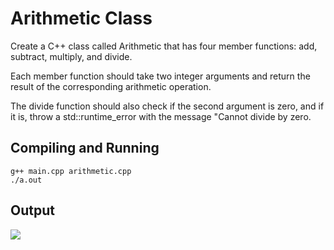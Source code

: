 # Arithmetic Class


Create a C++ class called Arithmetic that has four member functions: add, subtract, multiply, and divide. 

Each member function should take two integer arguments and return the result of the corresponding arithmetic operation.    

The divide function should also check if the second argument is zero, and if it is, throw a std::runtime_error with the message "Cannot divide by zero.  

## Compiling and Running
```
g++ main.cpp arithmetic.cpp
./a.out
```

## Output
<img src = "https://github.com/adarsh-2425/C-Arithmetic-Class/blob/main/output3.png">
